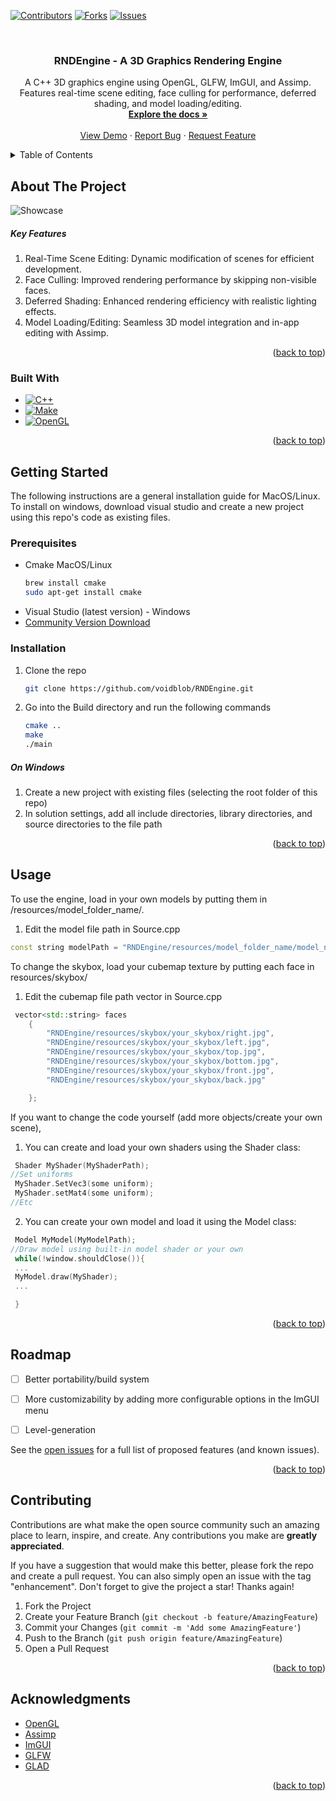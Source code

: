 <!-- Improved compatibility of back to top link: See: https://github.com/othneildrew/Best-README-Template/pull/73 -->
<a name="readme-top"></a>
<!--
*** Thanks for checking out the Best-README-Template. If you have a suggestion
*** that would make this better, please fork the repo and create a pull request
*** or simply open an issue with the tag "enhancement".
*** Don't forget to give the project a star!
*** Thanks again! Now go create something AMAZING! :D
-->



<!-- PROJECT SHIELDS -->
<!--
*** I'm using markdown "reference style" links for readability.
*** Reference links are enclosed in brackets [ ] instead of parentheses ( ).
*** See the bottom of this document for the declaration of the reference variables
*** for contributors-url, forks-url, etc. This is an optional, concise syntax you may use.
*** https://www.markdownguide.org/basic-syntax/#reference-style-links
-->
[![Contributors][contributors-shield]][contributors-url]
[![Forks][forks-shield]][forks-url]
[![Issues][issues-shield]][issues-url]




<!-- PROJECT LOGO -->
<br />

<h3 align="center">RNDEngine - A 3D Graphics Rendering Engine</h3>

  <p align="center">
    A C++ 3D graphics engine using OpenGL, GLFW, ImGUI, and Assimp. Features real-time scene editing, face culling for performance, deferred shading, and model loading/editing.
    <br />
    <a href="https://github.com/voidblob/RNDEngine"><strong>Explore the docs »</strong></a>
    <br />
    <br />
    <a href="https://github.com/voidblob/RNDEngine">View Demo</a>
    ·
    <a href="https://github.com/voidblob/RNDEngine/issues">Report Bug</a>
    ·
    <a href="https://github.com/voidblob/RNDEngine/issues">Request Feature</a>
  </p>
</div>



<!-- TABLE OF CONTENTS -->
<details>
  <summary>Table of Contents</summary>
  <ol>
    <li>
      <a href="#about-the-project">About The Project</a>
      <ul>
        <li><a href="#built-with">Built With</a></li>
      </ul>
    </li>
    <li>
      <a href="#getting-started">Getting Started</a>
      <ul>
        <li><a href="#prerequisites">Prerequisites</a></li>
        <li><a href="#installation">Installation</a></li>
      </ul>
    </li>
    <li><a href="#usage">Usage</a></li>
    <li><a href="#roadmap">Roadmap</a></li>
    <li><a href="#contributing">Contributing</a></li>
    <li><a href="#acknowledgments">Acknowledgments</a></li>
  </ol>
</details>



<!-- ABOUT THE PROJECT -->
## About The Project
![Showcase](https://raw.githubusercontent.com/voidblob/RNDEngine/master/demo.png)

<h5>Key Features</h5>
<ol>
  <li>Real-Time Scene Editing: Dynamic modification of scenes for efficient development.</li>
  <li>Face Culling: Improved rendering performance by skipping non-visible faces.</li>
  <li>Deferred Shading: Enhanced rendering efficiency with realistic lighting effects.</li>
  <li>
Model Loading/Editing: Seamless 3D model integration and in-app editing with Assimp.</li>
</ol>




<p align="right">(<a href="#readme-top">back to top</a>)</p>



### Built With

* [![C++][C++]][C++-url]
* [![Make][Cmake]][Cmake-url]
* [![OpenGL][OpenGL]][OpenGL-url]
  
<p align="right">(<a href="#readme-top">back to top</a>)</p>



<!-- GETTING STARTED -->
## Getting Started

The following instructions are a general installation guide for MacOS/Linux. To install on windows, download visual studio and create a new project using this repo's code as existing files. 

### Prerequisites


* Cmake
  MacOS/Linux
  ```sh
  brew install cmake
  sudo apt-get install cmake
  ```
* Visual Studio (latest version) - Windows
* <a href="https://visualstudio.microsoft.com/free-developer-offers/
">Community Version Download</a>
  

### Installation


1. Clone the repo
   ```sh
   git clone https://github.com/voidblob/RNDEngine.git
   ```
2. Go into the Build directory and run the following commands
   ```sh
   cmake ..
   make
   ./main
   ```
<h5>On Windows</h5>

1. Create a new project with existing files (selecting the root folder of this repo)
2. In solution settings, add all include directories, library directories, and source directories to the file path

<p align="right">(<a href="#readme-top">back to top</a>)</p>



<!-- USAGE EXAMPLES -->
## Usage

To use the engine, load in your own models by putting them in /resources/model_folder_name/.

1. Edit the model file path in Source.cpp
```cpp
const string modelPath = "RNDEngine/resources/model_folder_name/model_name.obj";
```

To change the skybox, load your cubemap texture by putting each face in resources/skybox/

1. Edit the cubemap file path vector in Source.cpp
```cpp
 vector<std::string> faces
    {
        "RNDEngine/resources/skybox/your_skybox/right.jpg",
        "RNDEngine/resources/skybox/your_skybox/left.jpg",
        "RNDEngine/resources/skybox/your_skybox/top.jpg",
        "RNDEngine/resources/skybox/your_skybox/bottom.jpg",
        "RNDEngine/resources/skybox/your_skybox/front.jpg",
        "RNDEngine/resources/skybox/your_skybox/back.jpg"

    };
```

If you want to change the code yourself (add more objects/create your own scene), 
1. You can create and load your own shaders using the Shader class:
```cpp
 Shader MyShader(MyShaderPath);
//Set uniforms
 MyShader.SetVec3(some uniform);
 MyShader.setMat4(some uniform);
//Etc
```
2. You can create your own model and load it using the Model class:
```cpp
 Model MyModel(MyModelPath);
//Draw model using built-in model shader or your own
 while(!window.shouldClose()){
 ...
 MyModel.draw(MyShader);
 ...

 }
```

<p align="right">(<a href="#readme-top">back to top</a>)</p>



<!-- ROADMAP -->
## Roadmap

- [ ] Better portability/build system
- [ ] More customizability by adding more configurable options in the ImGUI menu
- [ ] Level-generation


See the [open issues](https://github.com/voidblob/RNDEngine/issues) for a full list of proposed features (and known issues).

<p align="right">(<a href="#readme-top">back to top</a>)</p>



<!-- CONTRIBUTING -->
## Contributing

Contributions are what make the open source community such an amazing place to learn, inspire, and create. Any contributions you make are **greatly appreciated**.

If you have a suggestion that would make this better, please fork the repo and create a pull request. You can also simply open an issue with the tag "enhancement".
Don't forget to give the project a star! Thanks again!

1. Fork the Project
2. Create your Feature Branch (`git checkout -b feature/AmazingFeature`)
3. Commit your Changes (`git commit -m 'Add some AmazingFeature'`)
4. Push to the Branch (`git push origin feature/AmazingFeature`)
5. Open a Pull Request

<p align="right">(<a href="#readme-top">back to top</a>)</p>









<!-- ACKNOWLEDGMENTS -->
## Acknowledgments

* [OpenGL]()
* [Assimp]()
* [ImGUI]()
* [GLFW]()
* [GLAD]()

<p align="right">(<a href="#readme-top">back to top</a>)</p>



<!-- MARKDOWN LINKS & IMAGES -->
<!-- https://www.markdownguide.org/basic-syntax/#reference-style-links -->
[contributors-shield]: https://img.shields.io/github/contributors/voidblob/RNDEngine.svg?style=for-the-badge
[contributors-url]: https://github.com/voidblob/RNDEngine/graphs/contributors
[forks-shield]: https://img.shields.io/github/forks/voidblob/RNDEngine.svg?style=for-the-badge
[forks-url]: https://github.com/voidblob/RNDEngine/network/members
[stars-shield]: https://img.shields.io/github/stars/voidblob/RNDEngine.svg?style=for-the-badge
[stars-url]: https://github.com/voidblob/RNDEngine/stargazers
[issues-shield]: https://img.shields.io/github/issues/voidblob/RNDEngine.svg?style=for-the-badge
[issues-url]: https://github.com/voidblob/RNDEngine/issues
[license-shield]: https://img.shields.io/github/license/voidblob/RNDEngine.svg?style=for-the-badge
[license-url]: https://github.com/voidblob/RNDEngine/blob/master/LICENSE.txt
[linkedin-shield]: https://img.shields.io/badge/-LinkedIn-black.svg?style=for-the-badge&logo=linkedin&colorB=555
[linkedin-url]: https://linkedin.com/in/linkedin_username
[product-screenshot]: https://github.com/voidblob/RNDEngine/blob/master/demo.png
[C++]: https://img.shields.io/badge/c++-%2300599C.svg?style=for-the-badge&logo=c%2B%2B&logoColor=white
[C++-url]: https://cplusplus.com/
[OpenGL]: https://img.shields.io/badge/OpenGL-%23FFFFFF.svg?style=for-the-badge&logo=opengl
[OpenGL-url]: https://www.opengl.org/
[Cmake]: https://img.shields.io/badge/CMake-%23008FBA.svg?style=for-the-badge&logo=cmake&logoColor=white
[Cmake-url]: https://cmake.org/
[Angular.io]: https://img.shields.io/badge/Angular-DD0031?style=for-the-badge&logo=angular&logoColor=white
[Angular-url]: https://angular.io/
[Svelte.dev]: https://img.shields.io/badge/Svelte-4A4A55?style=for-the-badge&logo=svelte&logoColor=FF3E00
[Svelte-url]: https://svelte.dev/
[Laravel.com]: https://img.shields.io/badge/Laravel-FF2D20?style=for-the-badge&logo=laravel&logoColor=white
[Laravel-url]: https://laravel.com
[Bootstrap.com]: https://img.shields.io/badge/Bootstrap-563D7C?style=for-the-badge&logo=bootstrap&logoColor=white
[Bootstrap-url]: https://getbootstrap.com
[JQuery.com]: https://img.shields.io/badge/jQuery-0769AD?style=for-the-badge&logo=jquery&logoColor=white
[JQuery-url]: https://jquery.com 
